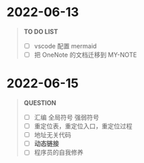 # 2022-06-13

> **TO DO LIST**
> - [ ] vscode 配置 mermaid
> - [ ] 把 OneNote 的文档迁移到 MY-NOTE

# 2022-06-15

> **QUESTION**
> - [ ] 汇编 全局符号 强弱符号
> - [ ] 重定位表，重定位入口，重定位过程
> - [ ] 地址无关代码
> - [ ] **动态链接**
> - [ ] 程序员的自我修养

